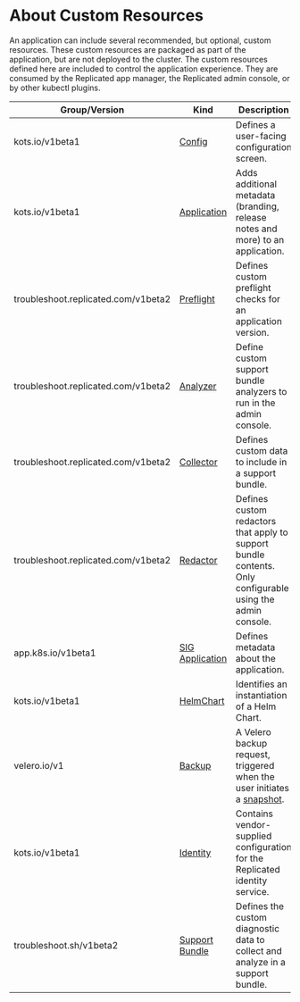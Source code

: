 # About Custom Resources

An application can include several recommended, but optional, custom resources.
These custom resources are packaged as part of the application, but are not deployed to the cluster.
The custom resources defined here are included to control the application experience. They are consumed by the Replicated app manager, the Replicated admin console, or by other kubectl plugins.

| Group/Version | Kind | Description |
|---------------|------|-------------|
| kots.io/v1beta1 | [Config](custom-resource-config)| Defines a user-facing configuration screen. |
| kots.io/v1beta1 | [Application](custom-resource-application) | Adds additional metadata (branding, release notes and more) to an application. |
| troubleshoot.replicated.com/v1beta2 | [Preflight](custom-resource-preflight) | Defines custom preflight checks for an application version. |
| troubleshoot.replicated.com/v1beta2 | [Analyzer](https://troubleshoot.sh/reference/analyzers/overview/) | Define custom support bundle analyzers to run in the admin console. |
| troubleshoot.replicated.com/v1beta2 | [Collector](https://troubleshoot.sh/reference/collectors/overview/) | Defines custom data to include in a support bundle.|
| troubleshoot.replicated.com/v1beta2 | [Redactor](https://troubleshoot.sh/reference/redactors/overview/) | Defines custom redactors that apply to support bundle contents. Only configurable using the admin console. |
| app.k8s.io/v1beta1 | [SIG Application](custom-resource-sig-application) | Defines metadata about the application. |
| kots.io/v1beta1 | [HelmChart](custom-resource-helmchart) | Identifies an instantiation of a Helm Chart. |
| velero.io/v1 | [Backup](https://velero.io/docs/v1.3.2/api-types/backup/) | A Velero backup request, triggered when the user initiates a [snapshot](../vendor/snapshots-overview). |
| kots.io/v1beta1 | [Identity](custom-resource-identity) | Contains vendor-supplied configuration for the Replicated identity service. |
| troubleshoot.sh/v1beta2 | [Support Bundle](custom-resource-support-bundle) | Defines the custom diagnostic data to collect and analyze in a support bundle. |
